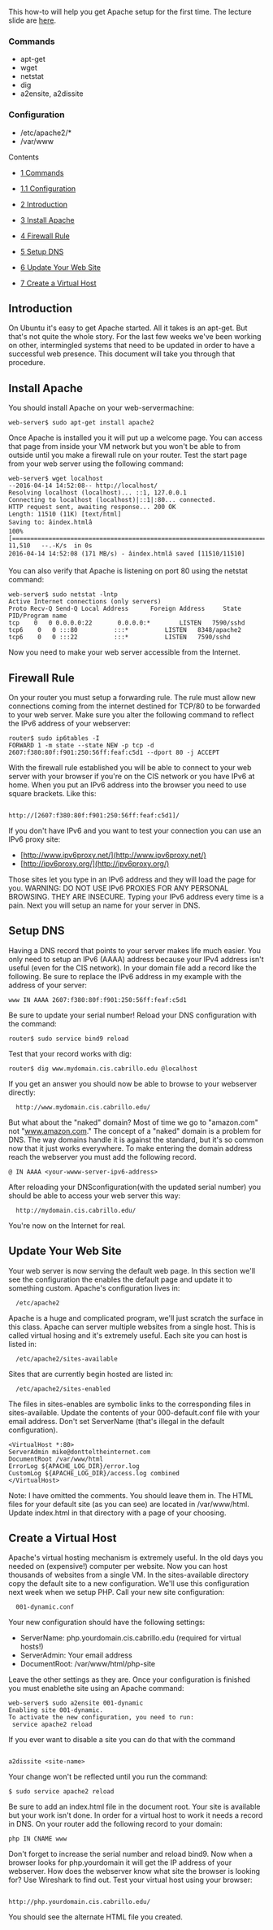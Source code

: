 This how-to will help you get Apache setup for the first time. The lecture slide are [here](https://docs.google.com/presentation/d/1L4_radfiCERtwLKogoesyfkEAMXMT_XA7DVCKre9qcI/edit?usp=sharing).

### Commands 

  * apt-get
  * wget
  * netstat
  * dig
  * a2ensite, a2dissite

### Configuration 

  * /etc/apache2/*
  * /var/www

Contents
  - [1 Commands](#TOC_Commands)
  - [1.1 Configuration](#TOC_Configuration)

  - [2 Introduction](#TOC_Introduction)
  - [3 Install Apache](#TOC_Install_Apache)
  - [4 Firewall Rule](#TOC_Firewall_Rule)
  - [5 Setup DNS](#TOC_Setup_DNS_)
  - [6 Update Your Web Site](#TOC_Update_Your_Web_Site)
  - [7 Create a Virtual Host](#TOC_Create_a_Virtual_Host)

## Introduction  

On Ubuntu it's easy to get Apache started. All it takes is an apt-get. But that's not quite the whole story. For the last few weeks we've been working on other, intermingled systems that need to be updated in order to have a successful web presence. This document will take you through that procedure.

## Install Apache 

You should install Apache on your web-servermachine:

```
web-server$ sudo apt-get install apache2
```

Once Apache is installed you it will put up a welcome page. You can access that page from inside your VM network but you won't be able to from outside until you make a firewall rule on your router. Test the start page from your web server using the following command:

```
web-server$ wget localhost
--2016-04-14 14:52:08-- http://localhost/
Resolving localhost (localhost)... ::1, 127.0.0.1
Connecting to localhost (localhost)|::1|:80... connected.
HTTP request sent, awaiting response... 200 OK
Length: 11510 (11K) [text/html]
Saving to: âindex.htmlâ
100%[===================================================================================================>] 11,510   --.-K/s  in 0s   
2016-04-14 14:52:08 (171 MB/s) - âindex.htmlâ saved [11510/11510]
```

You can also verify that Apache is listening on port 80 using the netstat command:

```
web-server$ sudo netstat -lntp
Active Internet connections (only servers)
Proto Recv-Q Send-Q Local Address      Foreign Address     State    PID/Program name
tcp    0   0 0.0.0.0:22       0.0.0.0:*        LISTEN   7590/sshd   
tcp6    0   0 :::80          :::*          LISTEN   8348/apache2  
tcp6    0   0 :::22          :::*          LISTEN   7590/sshd   
```

Now you need to make your web server accessible from the Internet.

## Firewall Rule 

On your router you must setup a forwarding rule. The rule must allow new connections coming from the internet destined for TCP/80 to be forwarded to your web server. Make sure you alter the following command to reflect the IPv6 address of your webserver:

```
router$ sudo ip6tables -I
FORWARD 1 -m state --state NEW -p tcp -d 2607:f380:80f:f901:250:56ff:feaf:c5d1 --dport 80 -j ACCEPT
```

With the firewall rule established you will be able to connect to your web server with your browser if you're on the CIS network or you have IPv6 at home. When you put an IPv6 address into the browser you need to use square brackets. Like this:

```
 
http://[2607:f380:80f:f901:250:56ff:feaf:c5d1]/
```

If you don't have IPv6 and you want to test your connection you can use an IPv6 proxy site:
  * [http://www.ipv6proxy.net/](http://www.ipv6proxy.net/)
  * [http://ipv6proxy.org/](http://ipv6proxy.org/)

Those sites let you type in an IPv6 address and they will load the page for you.
  WARNING: DO NOT USE IPv6 PROXIES FOR ANY PERSONAL BROWSING. THEY ARE INSECURE.
Typing your IPv6 address every time is a pain. Next you will setup an name for your server in DNS.

## Setup DNS 

Having a DNS record that points to your server makes life much easier. You only need to setup an IPv6 (AAAA) address because your IPv4 address isn't useful (even for the CIS network). In your domain file add a record like the following. Be sure to replace the IPv6 address in my example with the address of your server:

```
www IN AAAA 2607:f380:80f:f901:250:56ff:feaf:c5d1
```

Be sure to update your serial number! Reload your DNS configuration with the command:

```
router$ sudo service bind9 reload
```

Test that your record works with dig:

```
router$ dig www.mydomain.cis.cabrillo.edu @localhost
```

If you get an answer you should now be able to browse to your webserver directly:

```
  http://www.mydomain.cis.cabrillo.edu/
```

But what about the "naked" domain? Most of time we go to "amazon.com" not "www.amazon.com." The concept of a "naked" domain is a problem for DNS. The way domains handle it is against the standard, but it's so common now that it just works everywhere. To make entering the domain address reach the webserver you must add the following record.

```
@ IN AAAA <your-wwww-server-ipv6-address>
```

After reloading your DNSconfiguration(with the updated serial number) you should be able to access your web server this way:

```
  http://mydomain.cis.cabrillo.edu/

```

You're now on the Internet for real.

## Update Your Web Site 

Your web server is now serving the default web page. In this section we'll see the configuration the enables the default page and update it to something custom. Apache's configuration lives in:

```
  /etc/apache2
```

Apache is a huge and complicated program, we'll just scratch the surface in this class. Apache can server multiple websites from a single host. This is called virtual hosing and it's extremely useful. Each site you can host is listed in:

```
  /etc/apache2/sites-available
```

Sites that are currently begin hosted are listed in:

```
  /etc/apache2/sites-enabled
```

The files in sites-enables are symbolic links to the corresponding files in sites-available. Update the contents of your 000-default.conf file with your email address. Don't set ServerName (that's illegal in the default configuration). 

```
<VirtualHost *:80>
ServerAdmin mike@dontteltheinternet.com
DocumentRoot /var/www/html
ErrorLog ${APACHE_LOG_DIR}/error.log
CustomLog ${APACHE_LOG_DIR}/access.log combined
</VirtualHost>
```

Note: I have omitted the comments. You should leave them in.
The HTML files for your default site (as you can see) are located in /var/www/html. Update index.html in that directory with a page of your choosing. 
## Create a Virtual Host 

Apache's virtual hosting mechanism is extremely useful. In the old days you needed on (expensive!) computer per website. Now you can host thousands of websites from a single VM. In the sites-available directory copy the default site to a new configuration. We'll use this configuration next week when we setup PHP. Call your new site configuration:

```
  001-dynamic.conf
```

Your new configuration should have the following settings:
  * ServerName: php.yourdomain.cis.cabrillo.edu (required for virtual hosts!)
  * ServerAdmin: Your email address
  * DocumentRoot: /var/www/html/php-site

Leave the other settings as they are. Once your configuration is finished you must enablethe site using an Apache command:

```
web-server$ sudo a2ensite 001-dynamic
Enabling site 001-dynamic.
To activate the new configuration, you need to run:
 service apache2 reload
```

If you ever want to disable a site you can do that with the command

```
 
a2dissite <site-name>
```

Your change won't be reflected until you run the command:

```
$ sudo service apache2 reload
```

Be sure to add an index.html file in the document root. Your site is available but your work isn't done. In order for a virtual host to work it needs a record in DNS. On your router add the following record to your domain:

```
php IN CNAME www
```

Don't forget to increase the serial number and reload bind9. Now when a browser looks for php.yourdomain it will get the IP address of your webserver. How does the webserver know what site the browser is looking for? Use Wireshark to find out. Test your virtual host using your browser:

```
 
http://php.yourdomain.cis.cabrillo.edu/
```

You should see the alternate HTML file you created.